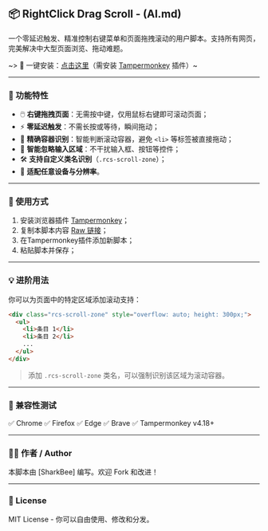## 📦 RightClick Drag Scroll - (AI.md)

一个零延迟触发、精准控制右键菜单和页面拖拽滚动的用户脚本。支持所有网页，完美解决中大型页面浏览、拖动难题。

~> 🚀 一键安装：[点击这里](https://www.tampermonkey.net/script_installation.php#url=https://raw.githubusercontent.com/SharkBee80/RightClick-Drag-Scroll/refs/heads/main/RightClick-Drag-Scroll.js)（需安装 [Tampermonkey](https://www.tampermonkey.net/) 插件）~

---

### 🧩 功能特性

* 🖱️ **右键拖拽页面**：无需按中键，仅用鼠标右键即可滚动页面；
* ⚡ **零延迟触发**：不需长按或等待，瞬间拖动；
* 🎯 **精确容器识别**：智能判断滚动容器，避免 `<li>` 等标签被直接拖动；
* 🧠 **智能忽略输入区域**：不干扰输入框、按钮等控件；
* 🛠️ **支持自定义类名识别**（`.rcs-scroll-zone`）；
* 📱 **适配任意设备与分辨率**。

---

### 🔧 使用方式

1. 安装浏览器插件 [Tampermonkey](https://www.tampermonkey.net/)；
2. 复制本脚本内容 [Raw 链接](https://raw.githubusercontent.com/SharkBee80/RightClick-Drag-Scroll/refs/heads/main/RightClick-Drag-Scroll.js)；
3. 在Tampermonkey插件添加新脚本；
4. 粘贴脚本并保存；

---

### 💡 进阶用法

你可以为页面中的特定区域添加滚动支持：

```html
<div class="rcs-scroll-zone" style="overflow: auto; height: 300px;">
  <ul>
    <li>条目 1</li>
    <li>条目 2</li>
    ...
  </ul>
</div>
```

> 添加 `.rcs-scroll-zone` 类名，可以强制识别该区域为滚动容器。

---

### 🧪 兼容性测试

✅ Chrome
✅ Firefox
✅ Edge
✅ Brave
✅ Tampermonkey v4.18+

---

### 🧑‍💻 作者 / Author

本脚本由 \[SharkBee] 编写。欢迎 Fork 和改进！

---

### 📜 License

MIT License - 你可以自由使用、修改和分发。
